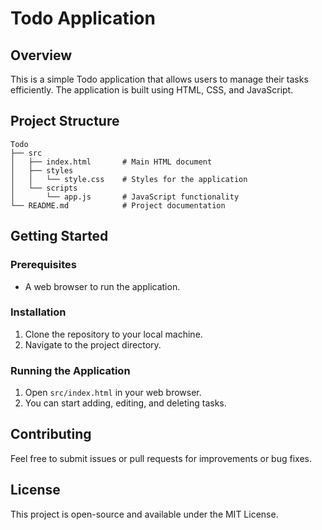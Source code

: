 # Todo Application

## Overview
This is a simple Todo application that allows users to manage their tasks efficiently. The application is built using HTML, CSS, and JavaScript.

## Project Structure
```
Todo
├── src
│   ├── index.html       # Main HTML document
│   ├── styles
│   │   └── style.css    # Styles for the application
│   └── scripts
│       └── app.js       # JavaScript functionality
└── README.md            # Project documentation
```

## Getting Started

### Prerequisites
- A web browser to run the application.

### Installation
1. Clone the repository to your local machine.
2. Navigate to the project directory.

### Running the Application
1. Open `src/index.html` in your web browser.
2. You can start adding, editing, and deleting tasks.

## Contributing
Feel free to submit issues or pull requests for improvements or bug fixes.

## License
This project is open-source and available under the MIT License.